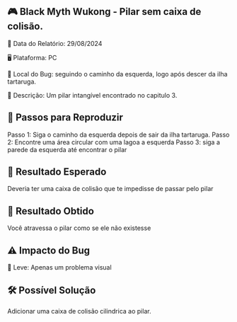 ## 🎮 Black Myth Wukong - Pilar sem caixa de colisão.

📅 Data do Relatório: 29/08/2024

🖥️ Plataforma: PC 

📍 Local do Bug: seguindo o caminho da esquerda, logo após descer da ilha tartaruga.

📝 Descrição: Um pilar intangível encontrado no capitulo 3.

## 🔄 Passos para Reproduzir 

Passo 1: Siga o caminho da esquerda depois de sair da ilha tartaruga.
Passo 2: Encontre uma área circular com uma lagoa a esquerda
Passo 3: siga a parede da esquerda até encontrar o pilar


## 🎯 Resultado Esperado 

Deveria ter uma caixa de colisão que te impedisse de passar pelo pilar  

## 🚨 Resultado Obtido 

Você atravessa o pilar como se ele não existesse 

## ⚠ Impacto do Bug 

🔹 Leve: Apenas um problema visual 

## 🛠 Possível Solução 
Adicionar uma caixa de colisão cilindrica ao pilar.

